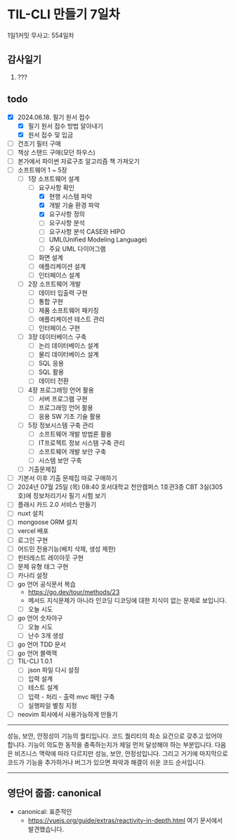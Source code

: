 # TIL-CLI 만들기 7일차

1일1커밋 무사고: 554일차

## 감사일기

1. ???

## todo

- [x] 2024.06.18. 필기 원서 접수
  - [x] 필기 원서 접수 방법 알아내기
  - [x] 원서 접수 및 입금
- [ ] 건조기 필터 구매
- [ ] 책상 스탠드 구매(모던 하우스)
- [ ] 본가에서 파이썬 자료구조 알고리즘 책 가져오기
- [ ] 소프트웨어 1 ~ 5장
  - [ ] 1장 소프트웨어 설계
    - [ ] 요구사항 확인
      - [x] 현행 시스템 파악
      - [x] 개발 기술 환경 파악
      - [x] 요구사항 정의 
      - [ ] 요구사항 분석
      - [ ] 요구사항 분석 CASE와 HIPO
      - [ ] UML(Unified Modeling Language)
      - [ ] 주요 UML 다이어그램
    - [ ] 화면 설계
    - [ ] 애플리케이션 설계
    - [ ] 인터페이스 설계
  - [ ] 2장 소프트웨어 개발
    - [ ] 데이터 입출력 구현
    - [ ] 통합 구현
    - [ ] 제품 소프트웨어 패키징
    - [ ] 애플리케이션 테스트 관리
    - [ ] 인터페이스 구현
  - [ ] 3장 데이터베이스 구축
    - [ ] 논리 데이터베이스 설계
    - [ ] 물리 데이터베이스 설계
    - [ ] SQL 응용
    - [ ] SQL 활용
    - [ ] 데이터 전환
  - [ ] 4장 프로그래밍 언어 활용
    - [ ] 서버 프로그램 구현
    - [ ] 프로그래밍 언어 활용
    - [ ] 응용 SW 기초 기술 활용
  - [ ] 5장 정보시스템 구축 관리
    - [ ] 소프트웨어 개발 방법론 활용
    - [ ] IT프로젝트 정보 시스템 구축 관리
    - [ ] 소프트웨어 개발 보안 구축
    - [ ] 시스템 보안 구축
  - [ ] 기출문제집
- [ ] 기본서 이후 기출 문제집 따로 구매하기
- [ ] 2024년 07월 25일 (목) 08:40 호서대학교 천안캠퍼스 1호관3층 CBT 3실(305호)에 정보처리기사 필기 시험 보기
- [ ] 플래시 카드 2.0 서비스 만들기
- [ ] nuxt 설치
- [ ] mongoose ORM 설치
- [ ] vercel 배포
- [ ] 로그인 구현
- [ ] 어드민 전용기능(배치 삭제, 생성 제한)
- [ ] 핀터레스트 레이아웃 구현
- [ ] 문제 유형 태그 구현
- [ ] 카나리 설정
- [ ] go 언어 공식문서 복습
  - https://go.dev/tour/methods/23
  - 메서드 지식문제가 아니라 인코딩 디코딩에 대한 지식이 없는 문제로 보입니다.
  - [ ] 오늘 시도
- [ ] go 언어 숫자야구
  - [ ] 오늘 시도
  - [ ] 난수 3개 생성
- [ ] go 언어 TDD 문서
- [ ] go 언어 블랙잭
- [ ] TIL-CLI 1.0.1
  - [ ] json 파일 다시 설정
  - [ ] 입력 설계
  - [ ] 테스트 설계
  - [ ] 입력 - 처리 - 출력 mvc 패턴 구축
  - [ ] 실행파일 별칭 지정
- [ ] neovim 회사에서 사용가능하게 만들기

---

성능, 보안, 안정성이 기능의 퀄티입니다. 코드 퀄리티의 최소 요건으로 갖추고 있어야 합니다. 기능이 의도한 동작을 충족하는지가 제일 먼저 달성해야 하는 부분입니다. 다음은 비즈니스 맥락에 따라 다르지만 성능, 보안, 안정성입니다. 그리고 거기에 마지막으로 코드가 기능을 추가하거나 버그가 있으면 파악과 해결이 쉬운 코드 순서입니다.

---

## 영단어 줍줍: canonical

- canonical: 표준적인
  - https://vuejs.org/guide/extras/reactivity-in-depth.html 여기 문서에서 발견했습니다.


